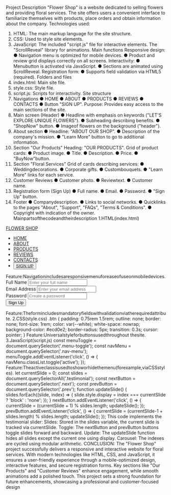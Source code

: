 Project Description
 "Flower Shop" is a website dedicated to selling flowers and providing floral services.
 The site offers users a convenient interface to familiarize themselves with products,
 place orders and obtain information about the company.
 Technologies used:
 1. HTML: The main markup language for the site structure.
 2. CSS: Used to style site elements.
 3. JavaScript: The included "script.js" file for interactive elements. The "ScrollReveal"
 library for animations.
 Main functions
 Responsive design:
 ● Navigation menu is optimized for mobile devices.
 ● Product and review grid displays correctly on all screens.
 Interactivity:
 ● Menubutton is activated via JavaScript.
 ● Sections are animated using ScrollReveal.
 Registration form:
 ● Supports field validation via HTML5 (required).
 Folders and files
 1. index.html: Main site file.
 2. style.css: Style file.
 3. script.js: Scripts for interactivity.
Site structure
 1. Navigations
 ● HOME
 ● ABOUT
 ● PRODUCTS
 ● REVIEWS
 ● CONTACTS
 ● Button "SIGN UP".
 Purpose: Provides easy access to the main sections of the site.
 2. Main screen (Header)
 ● Headline with emphasis on keywords ("LET'S EXPLORE UNIQUE
 FLOWERS").
 ● Subheading describing benefits.
 ● "ShopNow" button.
 ● Imageof flowers on the background ("header").
3. About section
 ● Headline: "ABOUT OUR SHOP".
 ● Description of the company's mission.
 ● "Learn More" button to go to additional information.
 4. Section "Our Products"
 Heading: "OUR PRODUCTS". Grid of product cards:
 ● Product image.
 ● Title.
 ● Description.
 ● Price.
 ● "BuyNow"button.
5. Section "Floral Services"
 Grid of cards describing services:
 ● Weddingdecorations.
 ● Corporate gifts.
 ● Custombouquets.
 ● "Learn More" links for each service.
 6. Customer Reviews
 ● Customer photo.
 ● Reviewtext.
 ● Customer name.
7. Registration form (Sign Up)
 ● Full name.
 ● Email.
 ● Password.
 ● "Sign Up" button.
 8. Footer
 ● Companydescription.
 ● Links to social networks.
 ● Quicklinks to the pages "About", "Support", "FAQs", "Terms & Conditions".
 ● Copyright with indication of the owner.
Mainpartsofthecodeandtheirdescription
 1.HTML(index.html)
 <nav>
 <div class="nav__header">
 <div class="nav__logo">
 <a href="#">FLOWER SHOP</a>
 </div>
 <div class="nav__menu__btn" id="menu-btn">
 <i class="ri-menu-line"></i>
 </div>
 </div>
 <ul class="nav__links" id="nav-links">
 <li><a href="#home">HOME</a></li>
 <li><a href="#about">ABOUT</a></li>
 <li><a href="#products">PRODUCTS</a></li>
 <li><a href="#review">REVIEWS</a></li>
 <li><a href="#contacts">CONTACTS</a></li>
 <li>
 <button class="btn"><a href="#sign">SIGN UP</a></button>
 </li>
 </ul>
 </nav>
 Feature:Navigationincludesaresponsivemenuforeaseofuseonmobiledevices.
 <form action="/submit-signup" method="POST" class="signup-form">
 <div class="signup-form__field">
 <label for="name">Full Name</label>
 <input type="text" id="name" name="name" placeholder="Enter your
 full name" required />
 </div>
 <div class="signup-form__field">
 <label for="email">Email Address</label>
 <input type="email" id="email" name="email" placeholder="Enter your
 email address" required />
 </div>
 <div class="signup-form__field">
 <label for="password">Password</label>
 <input type="password" id="password" name="password"
 placeholder="Create a password" required />
 </div>
 <div class="signup-form__field">
 <button type="submit" class="btn">Sign Up</button>
 </div>
 </form>
 Feature:Theformincludesmandatoryfieldswithvalidationviatherequiredattribute.
2.CSS(style.css)
 .btn {
 padding: 0.75rem 1.5rem;
 outline: none;
 border: none;
 font-size: 1rem;
 color: var(--white);
 white-space: nowrap;
 background-color: #ecd0e2;
 border-radius: 5px;
 transition: 0.3s;
 cursor: pointer;
 }
 Feature:Universalstyleforbuttonsusedthroughout thesite.
 3.JavaScript(script.js)
 const menuToggle = document.querySelector('.menu-toggle');
 const navMenu = document.querySelector('.nav-menu');
 menuToggle.addEventListener('click', () => {
 navMenu.classList.toggle('active');
 });
 Feature:Theactiveclassisusedtoshoworhidethemenu(forexample,viaCSSstyles).
 let currentSlide = 0;
 const slides = document.querySelectorAll('.testimonial');
 const nextButton = document.querySelector('.next');
 const prevButton = document.querySelector('.prev');
 function updateSlide() {
 slides.forEach((slide, index) => {
 slide.style.display = index === currentSlide ? 'block' : 'none';
 });
 }
 nextButton.addEventListener('click', () => {
 currentSlide = (currentSlide + 1) % slides.length;
 updateSlide();
 });
 prevButton.addEventListener('click', () => {
 currentSlide = (currentSlide-1 + slides.length) % slides.length;
 updateSlide();
 });
This code implements the testimonial slider:
 Slides: Stored in the slides variable, the current slide is tracked via currentSlide.
 Toggle: The nextButton and prevButton buttons toggle slides forward and backward.
 Update: The updateSlide function hides all slides except the current one using display.
 Carousel: The indexes are cycled using modular arithmetic.
 CONCLUSION:
 The "Flower Shop" project successfully delivers a responsive and interactive website
 for floral services. With modern technologies like HTML, CSS, and JavaScript, it
 ensures a user-friendly experience through a mobile-optimized design, interactive
 features, and secure registration forms. Key sections like "Our Products" and
 "Customer Reviews" enhance engagement, while smooth animations add a polished
 touch. This project sets a strong foundation for future enhancements, showcasing a
 professional and customer-focused design
